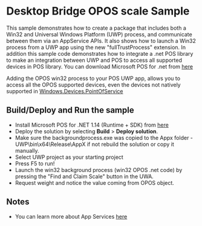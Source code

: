 ﻿# Desktop Bridge OPOS scale Sample

This sample demonstrates how to create a package that includes both a Win32 and Universal Windows Platform (UWP) process, and communicate between them via an AppService APIs. It also shows how to launch a Win32 process from a UWP app using the new "fullTrustProcess" extension.
In addition this sample code demonstrates how to integrate a .net POS library to make an integration between UWP and POS to access all supported devices in POS library.
You can download Microsoft POS for .net from [here](https://www.microsoft.com/en-us/download/details.aspx?id=42081)

Adding the OPOS win32 process to your POS UWP app, allows you to access all the OPOS supported devices, even the devices not natively supported in [Windows.​Devices.​Point​OfService](https://docs.microsoft.com/en-us/uwp/api/windows.devices.pointofservice)


Build/Deploy and Run the sample
-------------------------------

 - Install Microsoft POS for .NET 1.14 (Runtime + SDK) from [here](https://www.microsoft.com/en-us/download/details.aspx?id=42081)
 - Deploy the solution by selecting **Build** \> **Deploy solution**.
 - Make sure the backgroundprocess.exe was copied to the Appx folder - UWP\bin\x64\Release\AppX if not rebuild the solution or copy it manually.
 - Select UWP project as your starting project
 - Press F5 to run!
 - Launch the win32 background process (win32 OPOS .net code) by pressing the "Find and Claim Scale" button in the UWA.
 - Request weight and notice the value coming from OPOS object.

Notes
------

- You can learn more about App Services [here](https://msdn.microsoft.com/library/windows/apps/xaml/windows.applicationmodel.appservice.aspx)
